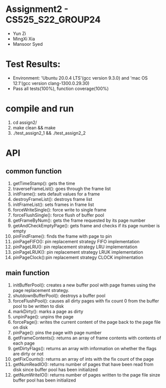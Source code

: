 # Assignment2 - CS525_S22_GROUP24
- Yun Zi
- MingXi Xia
- Mansoor Syed

# Test Results:
- Environment: 'Ubuntu 20.0.4 LTS'(gcc version 9.3.0) and 'mac OS 12.1'(gcc version clang-1300.0.29.30)
- Pass all tests(100%), function coverage(100%)

# compile and run
1. cd assign2/
2. make clean && make 
3. ./test_assign2_1 && ./test_assign2_2

# API

## common function
1. getTimeStamp(): gets the time
2. traverseFrameList(): goes through the frame list
3. initFrame(): sets default values for a frame
4. destroyFrameList(): destroys frame list
5. initFrameList(): sets frames in frame list
6. forceWriteSingle(): force write to single frame
7. forceFlushSingle(): force flush of buffer pool
8. getFrameByNum(): gets the frame requested by its page number
9. getAndCheckEmptyPage(): gets frame and checks if its page number is empty
10. pinFindFrame(): finds the frame with page to pin
11. pinPageFIFO(): pin replacement strategy FIFO implementation
12. pinPageLRU(): pin replacement strategy LRU implementation
13. pinPageLRUK(): pin replacement strategy LRUK  implementation
14. pinPageClock():pin replacement strategy CLOCK implmentation

## main function
1. initBufferPool(): creates a new buffer pool with page frames using the page replacement strategy. 
2. shutdownBufferPool(): destroys a buffer pool
3. forceFlushPool(): causes all dirty pages with fix count 0 from the buffer pool to be written to disk
4. markDirty(): marks a page as dirty
5. unpinPage(): unpins the page
6. forcePage(): writes the current content of the page back to the page file on disk
7. pinPage(): pins the page with page number
8. getFrameContents(): returns an array of frame contents with contents of each page
9. getDirtyFlags(): returns an array with information on whether the flags are dirty or not
10. getFixCounts(): returns an array of ints with the fix count of the page
11. getNumReadIO(): returns number of pages that have been read from disk since buffer pool has been initialized
12. getNumWriteIO(): returns number of pages written to the page file sinze buffer pool has been initialized
